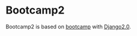 # Bootcamp2  

Bootcamp2 is based on [bootcamp](https://github.com/vitorfs/bootcamp) with [Django2.0](https://github.com/django/django).   


